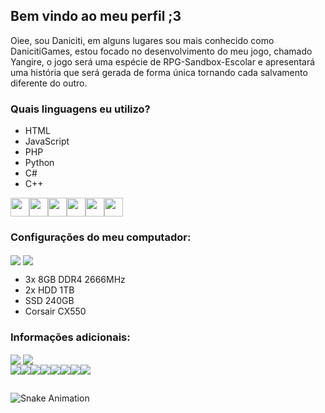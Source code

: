 ## Bem vindo ao meu perfil ;3
Oiee, sou Daniciti, em alguns lugares sou mais conhecido como DanicitiGames, estou focado no desenvolvimento do meu jogo, chamado Yangire, o jogo será uma espécie de RPG-Sandbox-Escolar e apresentará uma história que será gerada de forma única tornando cada salvamento diferente do outro.
### Quais linguagens eu utilizo?
- HTML
- JavaScript
- PHP
- Python
- C#
- C++

<img height="30" src="https://cdn.jsdelivr.net/gh/devicons/devicon/icons/html5/html5-original.svg"/><img height="30" src="https://cdn.jsdelivr.net/gh/devicons/devicon/icons/javascript/javascript-original.svg"/><img height="30" src="https://cdn.jsdelivr.net/gh/devicons/devicon/icons/php/php-plain.svg"/><img height="30" src="https://cdn.jsdelivr.net/gh/devicons/devicon/icons/python/python-plain.svg"/><img height="30" src="https://cdn.jsdelivr.net/gh/devicons/devicon/icons/csharp/csharp-original.svg"/><img height="30" src="https://cdn.jsdelivr.net/gh/devicons/devicon/icons/cplusplus/cplusplus-original.svg"/>
### Configurações do meu computador:
<img align="center" src="https://img.shields.io/badge/NVIDIA-GTX750Ti-76B900?style=for-the-badge&logo=nvidia&logoColor=white"> <img align="center" src="https://img.shields.io/badge/Intel-Core_i5_8th-0071C5?style=for-the-badge&logo=intel&logoColor=white">
- 3x 8GB DDR4 2666MHz
- 2x HDD 1TB
- SSD 240GB
- Corsair CX550 
### Informações adicionais:
<img align="center" src="https://github-readme-stats.vercel.app/api?username=DanicitiGames&show_icons=true&theme=discord_old_blurple&include_all_comits=true&count_private=true&custom_title=Estatísticas:">
<img align="center" src="https://github-readme-stats.vercel.app/api/top-langs/?username=DanicitiGames&custom_title=Linguagens mais usadas:&theme=discord_old_blurple">

<div>
<a href="https://www.twitch.com/DanicitiGames"><img align="center" src="https://img.shields.io/badge/Twitch-9146FF?style=for-the-badge&logo=twitch&logoColor=white"></a><a href="https://discord.gg/S7cXfdfA"><img align="center" src="https://img.shields.io/badge/Discord-7289DA?style=for-the-badge&logo=discord&logoColor=white"></a><a href="https://twitter.com/DanicitiG"><img align="center" src="https://img.shields.io/badge/Twitter-1DA1F2?style=for-the-badge&logo=twitter&logoColor=white"></a><a href="https://www.patreon.com/Daniciti"><img align="center" src="https://img.shields.io/badge/Patreon-F96854?style=for-the-badge&logo=patreon&logoColor=white"></a><a href="https://www.reddit.com/user/Daniciti"><img align="center" src="https://img.shields.io/badge/Reddit-FF4500?style=for-the-badge&logo=reddit&logoColor=whiter"></a><a href="https://www.youtube.com/DanicitiGames"><img align="center" src="https://img.shields.io/badge/YouTube-FF0000?style=for-the-badge&logo=youtube&logoColor=white"></a><a href="https://www.instagram.com/iiamdaniciti/"><img align="center" src="https://img.shields.io/badge/Instagram-E4405F?style=for-the-badge&logo=instagram&logoColor=white"></a><a href="https://www.tiktok.com/@DanicitiGames"><img align="center" src="https://img.shields.io/badge/TikTok-000000?style=for-the-badge&logo=tiktok&logoColor=white"></a>
</div>

## 

![Snake Animation](https://github.com/DanicitiGames/DanicitiGames/blob/output/github-contribution-grid-snake.svg)
